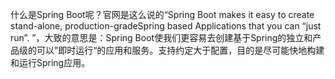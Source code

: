  什么是Spring Boot呢？官网是这么说的“Spring Boot makes it easy to create stand-alone, production-gradeSpring based Applications that you can “just run”. ”，大致的意思是：Spring Boot使我们更容易去创建基于Spring的独立和产品级的可以”即时运行“的应用和服务。支持约定大于配置，目的是尽可能快地构建和运行Spring应用。

